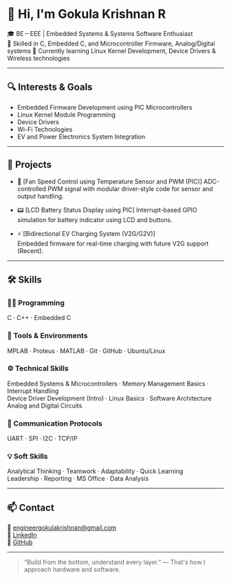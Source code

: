 # 👋 Hi, I'm Gokula Krishnan R

🎓 BE – EEE | Embedded Systems & Systems Software Enthusiast  
🔧 Skilled in C, Embedded C, and Microcontroller Firmware, Analog/Digital systems
🌱 Currently learning Linux Kernel Development, Device Drivers & Wireless technologies

---

## 🔍 Interests & Goals
- Embedded Firmware Development using PIC Microcontrollers  
- Linux Kernel Module Programming  
- Device Drivers
- Wi-Fi Technologies  
- EV and Power Electronics System Integration  

---

## 💼 Projects

- 🔧 [Fan Speed Control using Temperature Sensor and PWM (PIC)]
  ADC-controlled PWM signal with modular driver-style code for sensor and output handling.

- 📟 [LCD Battery Status Display using PIC]
  Interrupt-based GPIO simulation for battery indicator using LCD and buttons.

- ⚡ [Bidirectional EV Charging System (V2G/G2V)]  
  Embedded firmware for real-time charging  with future V2G support (Recent).

---

## 🛠️ Skills

### 👨‍💻 Programming  
C · C++ · Embedded C

### 🧰 Tools & Environments  
MPLAB · Proteus · MATLAB · Git · GitHub · Ubuntu/Linux

### ⚙️ Technical Skills  
Embedded Systems & Microcontrollers · Memory Management Basics · Interrupt Handling  
Device Driver Development (Intro) · Linux Basics · Software Architecture  
Analog and Digital Circuits

### 🔌 Communication Protocols  
UART · SPI · I2C · TCP/IP

### 💡 Soft Skills  
Analytical Thinking · Teamwork · Adaptability · Quick Learning  
Leadership · Reporting · MS Office · Data Analysis


---

## 📫 Contact

📧 engineergokulakrishnan@gmail.com  
🔗 [LinkedIn](https://linkedin.com/in/gokula-krishnan-kri200324)  
🔗 [GitHub](https://github.com/gokulakrishnan2408)

---

> “Build from the bottom, understand every layer.” — That's how I approach hardware and software.

